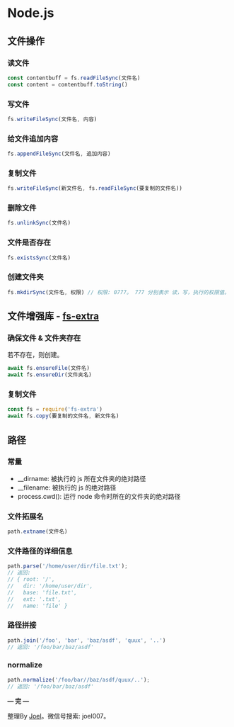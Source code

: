 # Node.js

## 文件操作

### 读文件

```jsx
const contentbuff = fs.readFileSync(文件名)
const content = contentbuff.toString()
```

### 写文件

```jsx
fs.writeFileSync(文件名, 内容)
```

### 给文件追加内容

```jsx
fs.appendFileSync(文件名, 追加内容)
```

### 复制文件

```jsx
fs.writeFileSync(新文件名, fs.readFileSync(要复制的文件名))
```

### 删除文件

```jsx
fs.unlinkSync(文件名)
```

### 文件是否存在

```jsx
fs.existsSync(文件名)
```

### 创建文件夹

```jsx
fs.mkdirSync(文件名, 权限) // 权限: 0777。 777 分别表示 读，写，执行的权限值。
```

## 文件增强库 - [fs-extra](https://www.npmjs.com/package/fs-extra)

### 确保文件 & 文件夹存在

若不存在，则创建。

```jsx
await fs.ensureFile(文件名)
await fs.ensureDir(文件夹名)
```

### 复制文件

```jsx
const fs = require('fs-extra')
await fs.copy(要复制的文件名, 新文件名)
```

## 路径

### 常量

- __dirname: 被执行的 js 所在文件夹的绝对路径
- __filename: 被执行的 js 的绝对路径
- process.cwd(): 运行 node 命令时所在的文件夹的绝对路径

### 文件拓展名

```jsx
path.extname(文件名)
```

### 文件路径的详细信息

```jsx
path.parse('/home/user/dir/file.txt');
// 返回:
// { root: '/',
//   dir: '/home/user/dir',
//   base: 'file.txt',
//   ext: '.txt',
//   name: 'file' }
```

### 路径拼接

```jsx
path.join('/foo', 'bar', 'baz/asdf', 'quux', '..')
// 返回: '/foo/bar/baz/asdf'
```

### normalize

```jsx
path.normalize('/foo/bar//baz/asdf/quux/..');
// 返回: '/foo/bar/baz/asdf'
```

**— 完 —**

整理By [Joel](https://github.com/iamjoel)。微信号搜索: joel007。